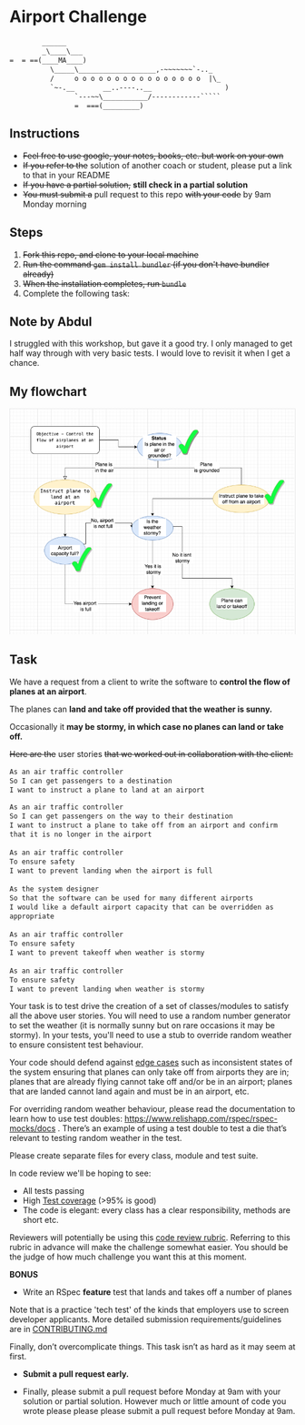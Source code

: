 Airport Challenge
=================

```
        ______
        _\____\___
=  = ==(____MA____)
          \_____\___________________,-~~~~~~~`-.._
          /     o o o o o o o o o o o o o o o o  |\_
          `~-.__       __..----..__                  )
                `---~~\___________/------------`````
                =  ===(_________)

```

Instructions
---------

* ~~Feel free to use google, your notes, books, etc. but work on your own~~
* ~~If you refer to the~~ solution of another coach or student, please put a link to that in your README
* ~~If you have a partial solution,~~ **still check in a partial solution**
* ~~You must submit a~~ pull request to this repo ~~with your code~~ by 9am Monday morning

Steps
-------

1. ~~Fork this repo, and clone to your local machine~~
2. ~~Run the command `gem install bundler` (if you don't have bundler already)~~
3. ~~When the installation completes, run `bundle`~~
4. Complete the following task:

Note by Abdul
-----
I struggled with this workshop, but gave it a good try. I only managed to get half way through with very basic tests. I would love to revisit it when I get a chance.

## My flowchart

![Make a safe landing.](flowchart.png)

Task
-----

We have a request from a client to write the software to **control the flow of planes at an airport**. 

The planes can **land and take off provided that the weather is sunny.** 

Occasionally it **may be stormy, in which case no planes can land or take off.**  

~~Here are the~~ user stories ~~that we worked out in collaboration with the client:~~

```
As an air traffic controller 
So I can get passengers to a destination 
I want to instruct a plane to land at an airport

```
```
As an air traffic controller 
So I can get passengers on the way to their destination 
I want to instruct a plane to take off from an airport and confirm that it is no longer in the airport

As an air traffic controller 
To ensure safety 
I want to prevent landing when the airport is full 

As the system designer
So that the software can be used for many different airports
I would like a default airport capacity that can be overridden as appropriate

As an air traffic controller 
To ensure safety 
I want to prevent takeoff when weather is stormy 

As an air traffic controller 
To ensure safety 
I want to prevent landing when weather is stormy 
```

Your task is to test drive the creation of a set of classes/modules to satisfy all the above user stories. You will need to use a random number generator to set the weather (it is normally sunny but on rare occasions it may be stormy). In your tests, you'll need to use a stub to override random weather to ensure consistent test behaviour.

Your code should defend against [edge cases](http://programmers.stackexchange.com/questions/125587/what-are-the-difference-between-an-edge-case-a-corner-case-a-base-case-and-a-b) such as inconsistent states of the system ensuring that planes can only take off from airports they are in; planes that are already flying cannot take off and/or be in an airport; planes that are landed cannot land again and must be in an airport, etc.

For overriding random weather behaviour, please read the documentation to learn how to use test doubles: https://www.relishapp.com/rspec/rspec-mocks/docs . There’s an example of using a test double to test a die that’s relevant to testing random weather in the test.

Please create separate files for every class, module and test suite.

In code review we'll be hoping to see:

* All tests passing
* High [Test coverage](https://github.com/makersacademy/course/blob/main/pills/test_coverage.md) (>95% is good)
* The code is elegant: every class has a clear responsibility, methods are short etc. 

Reviewers will potentially be using this [code review rubric](docs/review.md).  Referring to this rubric in advance will make the challenge somewhat easier.  You should be the judge of how much challenge you want this at this moment.

**BONUS**

* Write an RSpec **feature** test that lands and takes off a number of planes

Note that is a practice 'tech test' of the kinds that employers use to screen developer applicants.  More detailed submission requirements/guidelines are in [CONTRIBUTING.md](CONTRIBUTING.md)

Finally, don’t overcomplicate things. This task isn’t as hard as it may seem at first.

* **Submit a pull request early.**

* Finally, please submit a pull request before Monday at 9am with your solution or partial solution.  However much or little amount of code you wrote please please please submit a pull request before Monday at 9am.
